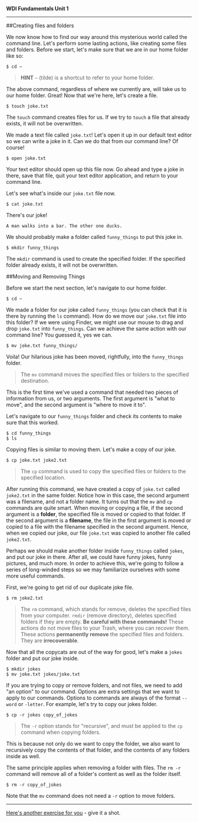 **WDI Fundamentals Unit 1**

---

##Creating files and folders

We now know how to find our way around this mysterious world called the command
line. Let's perform some lasting actions, like creating some files and folders.
Before we start, let's make sure that we are in our home folder like so:

```
$ cd ~
```

> **HINT** `~` (tilde) is a shortcut to refer to your home folder.

The above command, regardless of where we currently are, will take us to our
home folder. Great! Now that we're here, let's create a file.

```
$ touch joke.txt
```

The `touch` command creates files for us. If we try to `touch` a file that already exists, it will not be overwritten.

We made a text file called `joke.txt`! Let's open it up in our default text editor so we can write a joke in it. Can we do that from our command line? Of course!

```
$ open joke.txt
```
Your text editor should open up this file now. Go ahead and type a joke in there, save that file, quit your text editor application, and return to your command line.

Let's see what's inside our `joke.txt` file now.

```
$ cat joke.txt
```
There's our joke!

```
A man walks into a bar. The other one ducks.
```

We should probably make a folder called `funny_things` to put this joke in.

```
$ mkdir funny_things
```

The `mkdir` command is used to create the specified folder. If the specified folder already exists, it will not be overwritten.


##Moving and Removing Things

Before we start the next section, let's navigate to our home folder.

```
$ cd ~
```

We made a folder for our joke called `funny_things` (you can check that it is
there by running the `ls` command). How do we move our `joke.txt` file into this
folder? If we were using Finder, we might use our mouse to drag and drop
`joke.txt` into `funny_things`. Can we achieve the same action with our command
line? You guessed it, yes we can.

```
$ mv joke.txt funny_things/
```

Voila! Our hilarious joke has been moved, rightfully, into the `funny_things`
folder.

> The `mv` command moves the specified files or folders to the specified
> destination.

This is the first time we've used a command that needed two pieces of
information from us, or two arguments. The first argument is "what to move", and
the second argument is "where to move it to".

Let's navigate to our `funny_things` folder and check its contents to
make sure that this worked.

```
$ cd funny_things
$ ls
```

Copying files is similar to moving them. Let's make a copy of our joke.

```
$ cp joke.txt joke2.txt
```

> The `cp` command is used to copy the specified files or folders to the
> specified location.

After running this command, we have created a copy of `joke.txt` called `joke2.txt` in the same folder. Notice how in this case, the second argument was a filename, and not a folder
name. It turns out that the `mv` and `cp` commands are quite smart. When moving or copying
a file, if the second argument is a **folder**, the specified file is moved or
copied to that folder. If the second argument is a **filename**, the file in the first argument
is moved or copied to a file with the filename specified in the second argument. Hence, when we copied
our joke, our file `joke.txt` was copied to another file called `joke2.txt`.

Perhaps we should make another folder inside `funny_things` called `jokes`, and
put our joke in there. After all, we could have funny jokes, funny pictures, and much
more. In order to achieve this, we're going to follow a series of long-winded
steps so we may familiarize ourselves with some more useful commands.

First, we're going to get rid of our duplicate joke file.

```
$ rm joke2.txt
```

> The `rm` command, which stands for remove, deletes the specified files
> from your computer. `rmdir` (remove directory), deletes specified folders
> if they are empty. **Be careful with these commands!** These actions
> do not move files to your Trash, where you can recover them. These
> actions **permanently remove** the specified files and folders. They are
> **irrecoverable**.

Now that all the copycats are out of the way for good, let's make a `jokes`
folder and put our joke inside.

```
$ mkdir jokes
$ mv joke.txt jokes/joke.txt
```

If you are trying to copy or remove folders, and not files, we need to add "an
option" to our command. Options are extra settings that we want to apply to our
commands. Options to commands are always of the format `--word` or `-letter`.
For example, let's try to copy our jokes folder.

```
$ cp -r jokes copy_of_jokes
```

> The `-r` option stands for "recursive", and must be applied to the `cp`
> command when copying folders.

This is because not only do we want to copy the folder, we also want to
recursively copy the contents of that folder, and the contents of any folders
inside as well.

The same principle applies when removing a folder with files. The `rm -r` command will remove all of a folder's content as well as the folder itself.

```
$ rm -r copy_of_jokes
```

Note that the `mv` command does not need a `-r` option to move folders.

---

[Here's another exercise for you](09_exercise.md) - give it a shot.

